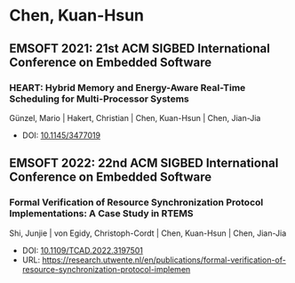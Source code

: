 # Chen, Kuan-Hsun

## EMSOFT 2021: 21st ACM SIGBED International Conference on Embedded Software

### HEART: Hybrid Memory and Energy-Aware Real-Time Scheduling for Multi-Processor Systems
Günzel, Mario | Hakert, Christian | Chen, Kuan-Hsun | Chen, Jian-Jia
* DOI: [10.1145/3477019](https://doi.org/10.1145/3477019)

## EMSOFT 2022: 22nd ACM SIGBED International Conference on Embedded Software

### Formal Verification of Resource Synchronization Protocol Implementations: A Case Study in RTEMS
Shi, Junjie | von Egidy, Christoph-Cordt | Chen, Kuan-Hsun | Chen, Jian-Jia
* DOI: [10.1109/TCAD.2022.3197501](https://doi.org/10.1109/TCAD.2022.3197501)
* URL: <https://research.utwente.nl/en/publications/formal-verification-of-resource-synchronization-protocol-implemen>

